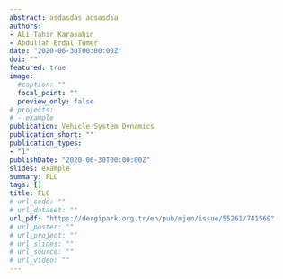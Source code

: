 ```yaml
---
abstract: asdasdas adsasdsa
authors:
- Ali Tahir Karasahin
- Abdullah Erdal Tumer
date: "2020-06-30T00:00:00Z"
doi: ""
featured: true
image: 
  #caption: ""
  focal_point: ""
  preview_only: false
# projects:
# - example
publication: Vehicle System Dynamics
publication_short: ""
publication_types:
- "1"
publishDate: "2020-06-30T00:00:00Z"
slides: example
summary: FLC
tags: []
title: FLC
# url_code: ""
# url_dataset: ""
url_pdf: "https://dergipark.org.tr/en/pub/mjen/issue/55261/741569"
# url_poster: ""
# url_project: ""
# url_slides: ""
# url_source: ""
# url_video: ""
---
```

